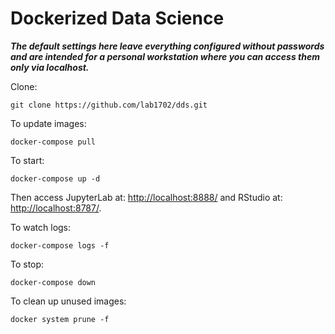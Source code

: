 # Dockerized Data Science

***The default settings here leave everything configured without passwords and are intended for a personal workstation
where you can access them only via localhost.***

Clone:

    git clone https://github.com/lab1702/dds.git

To update images:

    docker-compose pull

To start:

    docker-compose up -d

Then access JupyterLab at: [http://localhost:8888/](http://localhost:8888/)
and RStudio at: [http://localhost:8787/](http://localhost:8787/).

To watch logs:

    docker-compose logs -f

To stop:

    docker-compose down

To clean up unused images:

    docker system prune -f
